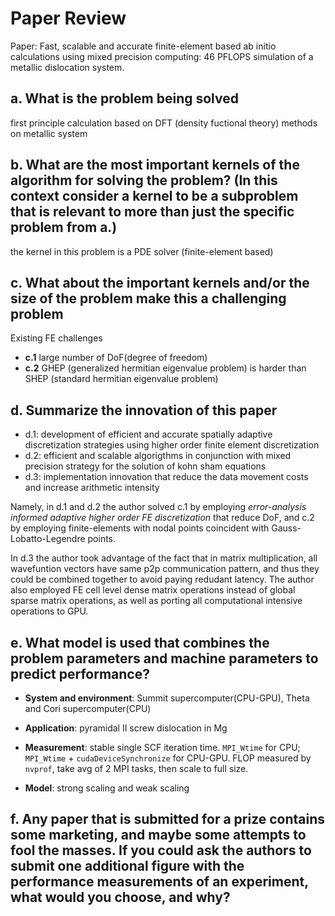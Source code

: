 # Paper Review

Paper: Fast, scalable and accurate finite-element based ab initio calculations using mixed precision computing: 46 PFLOPS simulation of a metallic dislocation system.

## a. What is the problem being solved

first principle calculation based on DFT (density fuctional theory) methods on metallic system

## b. What are the most important kernels of the algorithm for solving the problem? (In this context consider a kernel to be a subproblem that is relevant to more than just the specific problem from a.)

the kernel in this problem is a PDE solver (finite-element based)

## c. What about the important kernels and/or the size of the problem make this a challenging problem

Existing FE challenges

- **c.1** large number of DoF(degree of freedom)
- **c.2** GHEP (generalized hermitian eigenvalue problem) is harder than SHEP (standard hermitian eigenvalue problem)

## d. Summarize the innovation of this paper

- d.1: development of efficient and accurate spatially adaptive discretization strategies using higher order finite element discretization
- d.2: efficient and scalable algorigthms in conjunction with mixed precision strategy for the solution of kohn sham equations
- d.3: implementation innovation that reduce the data movement costs and increase arithmetic intensity

Namely, in d.1 and d.2 the author solved c.1 by employing *error-analysis informed adaptive higher order FE discretization* that reduce DoF, and c.2 by employing finite-elements with nodal points coincident with Gauss-Lobatto-Legendre points.

In d.3 the author took advantage of the fact that in matrix multiplication, all wavefuntion vectors have same p2p communication pattern, and thus they could be combined together to avoid paying redudant latency. The author also employed FE cell level dense matrix operations instead of global sparse matrix operations, as well as porting all computational intensive operations to GPU.

## e. What model is used that combines the problem parameters and machine parameters to predict performance?

- **System and environment**: Summit supercomputer(CPU-GPU), Theta and Cori supercomputer(CPU)
- **Application**: pyramidal II screw dislocation in Mg
- **Measurement**: stable single SCF iteration time. `MPI_Wtime` for CPU; `MPI_Wtime` + `cudaDeviceSynchronize` for CPU-GPU. FLOP measured by `nvprof`, take avg of 2 MPI tasks, then scale to full size.

- **Model**: strong scaling and weak scaling

## f. Any paper that is submitted for a prize contains some marketing, and maybe some attempts to fool the masses. If you could ask the authors to submit one additional figure with the performance measurements of an experiment, what would you choose, and why?
